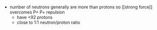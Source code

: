 - number of neutrons generally are more than protons so [[strong force]] overcomes P+ P+ repulsion
	- have <92 protons
	- close to 1:1 neutron/proton ratio